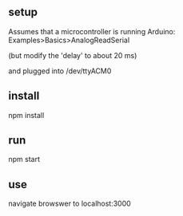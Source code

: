 ## setup

Assumes that a microcontroller is running Arduino:  Examples>Basics>AnalogReadSerial 

(but modify the 'delay' to about 20 ms)

and plugged into /dev/ttyACM0

## install

npm install 

## run

npm start

## use

navigate browswer to localhost:3000



